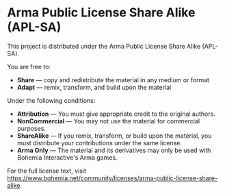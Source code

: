 # Arma Public License Share Alike (APL-SA)

This project is distributed under the Arma Public License Share Alike (APL-SA).

You are free to:
* **Share** — copy and redistribute the material in any medium or format
* **Adapt** — remix, transform, and build upon the material

Under the following conditions:
* **Attribution** — You must give appropriate credit to the original authors.
* **NonCommercial** — You may not use the material for commercial purposes.
* **ShareAlike** — If you remix, transform, or build upon the material, you must distribute your contributions under the same license.
* **Arma Only** — The material and its derivatives may only be used with Bohemia Interactive's Arma games.

For the full license text, visit <https://www.bohemia.net/community/licenses/arma-public-license-share-alike>.
